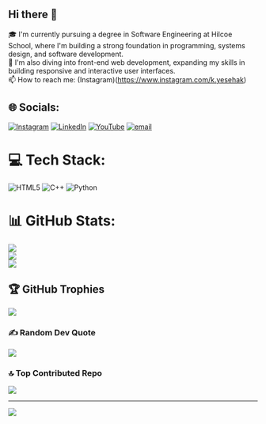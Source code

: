 ## Hi there 👋


🎓 I'm currently pursuing a degree in Software Engineering at Hilcoe School, where I'm building a strong foundation in programming, systems design, and software development.<br>
🌱 I'm also diving into front-end web development, expanding my skills in building responsive and interactive user interfaces.<br>
📫 How to reach me: (Instagram)(https://www.instagram.com/k.yesehak)<br>


## 🌐 Socials:
[![Instagram](https://img.shields.io/badge/Instagram-%23E4405F.svg?logo=Instagram&logoColor=white)](https://instagram.com/k.yesehak) [![LinkedIn](https://img.shields.io/badge/LinkedIn-%230077B5.svg?logo=linkedin&logoColor=white)](https://linkedin.com/in/www.linkedin.com/in/yesehakkebere) [![YouTube](https://img.shields.io/badge/YouTube-%23FF0000.svg?logo=YouTube&logoColor=white)](https://youtube.com/@@codeolympus) [![email](https://img.shields.io/badge/Email-D14836?logo=gmail&logoColor=white)](mailto:yesehakkebere@gmail.com) 

# 💻 Tech Stack:
![HTML5](https://img.shields.io/badge/html5-%23E34F26.svg?style=for-the-badge&logo=html5&logoColor=white) ![C++](https://img.shields.io/badge/c++-%2300599C.svg?style=for-the-badge&logo=c%2B%2B&logoColor=white) ![Python](https://img.shields.io/badge/python-3670A0?style=for-the-badge&logo=python&logoColor=ffdd54)
# 📊 GitHub Stats:
![](https://github-readme-stats.vercel.app/api?username=tonyk-code&theme=github_dark&hide_border=false&include_all_commits=true&count_private=false)<br/>
![](https://nirzak-streak-stats.vercel.app/?user=tonyk-code&theme=github_dark&hide_border=false)<br/>
![](https://github-readme-stats.vercel.app/api/top-langs/?username=tonyk-code&theme=github_dark&hide_border=false&include_all_commits=true&count_private=false&layout=compact)

## 🏆 GitHub Trophies
![](https://github-profile-trophy.vercel.app/?username=tonyk-code&theme=tokyonight&no-frame=false&no-bg=false&margin-w=4)

### ✍️ Random Dev Quote
![](https://quotes-github-readme.vercel.app/api?type=horizontal&theme=radical)

### 🔝 Top Contributed Repo
![](https://github-contributor-stats.vercel.app/api?username=tonyk-code&limit=5&theme=shadow_blue&combine_all_yearly_contributions=true)

---
[![](https://visitcount.itsvg.in/api?id=tonyk-code&icon=0&color=1)](https://visitcount.itsvg.in)

<!-- Proudly created with GPRM ( https://gprm.itsvg.in ) -->


